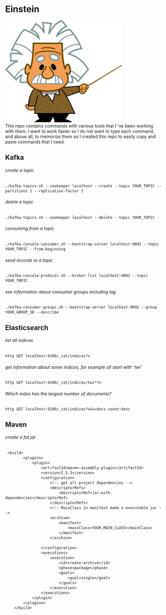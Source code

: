 # Einstein
![Einstein](https://github.com/mostafa-asg/einstein/blob/master/images/einstein.jpg)  
This repo contains commands with various tools that I 've been working with them. I want to work faster so 
I do not want to type each command, and above all, to memorize them so I created this repo to easily 
copy and paste commands that I need.

## Kafka
###### create a topic
```
./kafka-topics.sh --zookeeper localhost --create --topic YOUR_TOPIC --partitions 1 --replication-factor 1
```

###### delete a topic
```
./kafka-topics.sh --zookeeper localhost --delete --topic YOUR_TOPIC
```

###### consuming from a topic
```
./kafka-console-consumer.sh --bootstrap-server localhost:9092 --topic YOUR_TOPIC --from-beginning
```

###### send records to a topic
```
./kafka-console-producer.sh --broker-list localhost:9092 --topic YOUR_TOPIC
```

###### see information about consumer groups including lag
```
./kafka-consumer-groups.sh --bootstrap-server localhost:9092 --group YOUR_GROUP_ID --describe
```

## Elasticsearch
###### list all indices
```
http GET localhost:9200/_cat/indices?v
```

###### get information about some indices, for example all start with 'twi'
```
http GET localhost:9200/_cat/indices/twi*?v
```

###### Which index has the largest number of documents?
```
http GET localhost:9200/_cat/indices?v&s=docs.count:desc
```

## Maven
###### create a fat jar
```
 <build>
        <plugins>
            <plugin>
                <artifactId>maven-assembly-plugin</artifactId>
                <version>2.5.3</version>
                <configuration>
                    <!-- get all project dependencies -->
                    <descriptorRefs>
                        <descriptorRef>jar-with-dependencies</descriptorRef>
                    </descriptorRefs>
                    <!-- MainClass in manifest make a executable jar -->
                    <archive>
                        <manifest>
                            <mainClass>YOUR_MAIN_CLASS</mainClass>
                        </manifest>
                    </archive>

                </configuration>
                <executions>
                    <execution>
                        <id>create-archive</id>
                        <phase>package</phase>
                        <goals>
                            <goal>single</goal>
                        </goals>
                    </execution>
                </executions>
            </plugin>
        </plugins>
    </build>
```
